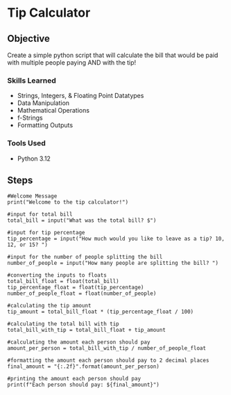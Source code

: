 # Tip Calculator

## Objective

Create a simple python script that will calculate the bill that would be paid with multiple people paying AND with the tip!

### Skills Learned

- Strings, Integers, & Floating Point Datatypes
- Data Manipulation
- Mathematical Operations
- f-Strings
- Formatting Outputs

### Tools Used

- Python 3.12

## Steps
```
#Welcome Message
print("Welcome to the tip calculator!")

#input for total bill
total_bill = input("What was the total bill? $")

#input for tip percentage
tip_percentage = input("How much would you like to leave as a tip? 10, 12, or 15? ")

#input for the number of people splitting the bill
number_of_people = input("How many people are splitting the bill? ")

#converting the inputs to floats
total_bill_float = float(total_bill)
tip_percentage_float = float(tip_percentage)
number_of_people_float = float(number_of_people)

#calculating the tip amount
tip_amount = total_bill_float * (tip_percentage_float / 100)

#calculating the total bill with tip
total_bill_with_tip = total_bill_float + tip_amount

#calculating the amount each person should pay
amount_per_person = total_bill_with_tip / number_of_people_float

#formatting the amount each person should pay to 2 decimal places
final_amount = "{:.2f}".format(amount_per_person)

#printing the amount each person should pay
print(f"Each person should pay: ${final_amount}")
```
